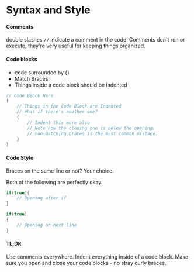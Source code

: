 # Syntax and Style

#### Comments

double slashes `//` indicate a comment in the code. Comments don't run or execute, they're very useful for keeping things organized.

#### Code blocks
- code surrounded by {}
- Match Braces!
- Things inside a code block should be indented

```java
// Code Block Here
{
    // Things in the Code Block are Indented
    // What if there's another one?
    {
        // Indent this more also
        // Note how the closing one is below the opening.
        // non-matching braces is the most common mistake.
    }
}
```

#### Code Style

Braces on the same line or not? Your choice.

Both of the following are perfectly okay.

```java
if(true){
    // Opening after if
}

if(true)
{
    // Opening on next line
}
```

#### TL;DR

Use comments everywhere. Indent everything inside of a code block. Make sure you open and close your code blocks - no stray curly braces.
